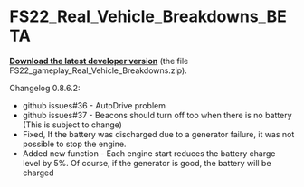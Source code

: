 # FS22_Real_Vehicle_Breakdowns_BETA

<p dir="auto"><strong><a href="https://sharemods.com/jlpoqcyami2a/FS22_gameplay_Real_Vehicle_Breakdowns.zip.html">Download the latest developer version</a></strong> (the file FS22_gameplay_Real_Vehicle_Breakdowns.zip).</p>

Changelog 0.8.6.2:
- github issues#36 - AutoDrive problem
- github issues#37 - Beacons should turn off too when there is no battery (This is subject to change)
- Fixed, If the battery was discharged due to a generator failure, it was not possible to stop the engine.
- Added new function - Each engine start reduces the battery charge level by 5%. Of course, if the generator is good, the battery will be charged
